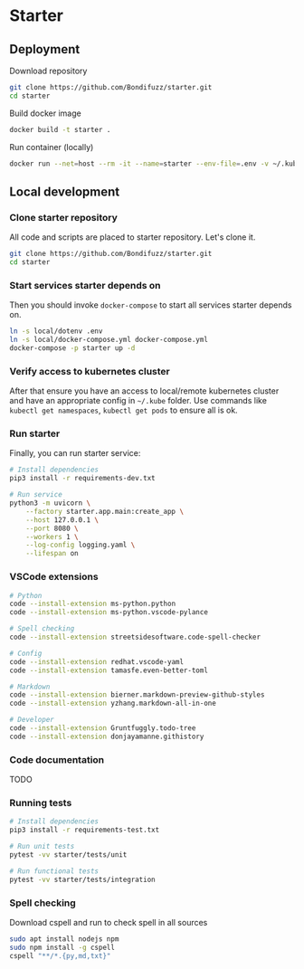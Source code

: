 # Starter

## Deployment

Download repository

```bash
git clone https://github.com/Bondifuzz/starter.git
cd starter
```

Build docker image

```bash
docker build -t starter .
```

Run container (locally)

```bash
docker run --net=host --rm -it --name=starter --env-file=.env -v ~/.kube/config:/root/.kube/config starter bash
```

## Local development

### Clone starter repository

All code and scripts are placed to starter repository. Let's clone it.

```bash
git clone https://github.com/Bondifuzz/starter.git
cd starter
```

### Start services starter depends on

Then you should invoke `docker-compose` to start all services starter depends on.

```bash
ln -s local/dotenv .env
ln -s local/docker-compose.yml docker-compose.yml
docker-compose -p starter up -d
```

### Verify access to kubernetes cluster

After that ensure you have an access to local/remote kubernetes cluster and have an appropriate config in `~/.kube` folder. Use commands like `kubectl get namespaces`, `kubectl get pods` to ensure all is ok.

### Run starter

Finally, you can run starter service:

```bash
# Install dependencies
pip3 install -r requirements-dev.txt

# Run service
python3 -m uvicorn \
    --factory starter.app.main:create_app \
    --host 127.0.0.1 \
    --port 8080 \
    --workers 1 \
    --log-config logging.yaml \
    --lifespan on
```

### VSCode extensions

```bash
# Python
code --install-extension ms-python.python
code --install-extension ms-python.vscode-pylance

# Spell checking
code --install-extension streetsidesoftware.code-spell-checker

# Config
code --install-extension redhat.vscode-yaml
code --install-extension tamasfe.even-better-toml

# Markdown
code --install-extension bierner.markdown-preview-github-styles
code --install-extension yzhang.markdown-all-in-one

# Developer
code --install-extension Gruntfuggly.todo-tree
code --install-extension donjayamanne.githistory
```

### Code documentation

TODO

### Running tests

```bash
# Install dependencies
pip3 install -r requirements-test.txt

# Run unit tests
pytest -vv starter/tests/unit

# Run functional tests
pytest -vv starter/tests/integration
```

### Spell checking

Download cspell and run to check spell in all sources

```bash
sudo apt install nodejs npm
sudo npm install -g cspell
cspell "**/*.{py,md,txt}"
```
